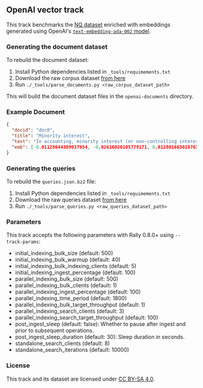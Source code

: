 ## OpenAI vector track

This track benchmarks the [NQ dataset](https://huggingface.co/datasets/BeIR/nq) enriched with embeddings generated using OpenAI's [`text-embedding-ada-002` model](https://openai.com/blog/new-and-improved-embedding-model).

### Generating the document dataset

To rebuild the document dataset:

1. Install Python dependencies listed in `_tools/requimements.txt`
2. Download the raw corpus dataset [from here](https://rally-tracks.elastic.co/openai_vector/raw_data/corpus/nq_openai-text-embedding-ada-002_corpus_dataset.arrow)
3. Run `./_tools/parse_documents.py <raw_corpus_dataset_path>`

This will build the document dataset files in the `openai-documents` directory.

### Example Document

```json
{
  "docid": "doc0",
  "title": "Minority interest",
  "text": "In accounting, minority interest (or non-controlling interest) is the portion of a subsidiary corporation's stock that is not owned by the parent corporation. The magnitude of the minority interest in the subsidiary company is generally less than 50% of outstanding shares, or the corporation would generally cease to be a subsidiary of the parent.[1]",
  "emb": [-0.01128644309937954, -0.02616020105779171, 0.012801663018763065, ...]
}
```

### Generating the queries

To rebuild the `queries.json.bz2` file:

1. Install Python dependencies listed in `_tools/requimements.txt`
2. Download the raw queries dataset [from here](https://rally-tracks.elastic.co/openai_vector/raw_data/queries/nq_openai-text-embedding-ada-002_queries_dataset.arrow)
3. Run `./_tools/parse_queries.py <raw_queries_dataset_path>`

### Parameters

This track accepts the following parameters with Rally 0.8.0+ using `--track-params`:

- initial_indexing_bulk_size (default: 500)
- initial_indexing_bulk_warmup (default: 40)
- initial_indexing_bulk_indexing_clients (default: 5)
- initial_indexing_ingest_percentage (default: 100)
- parallel_indexing_bulk_size (default: 500)
- parallel_indexing_bulk_clients (default: 1)
- parallel_indexing_ingest_percentage (default: 100)
- parallel_indexing_time_period (default: 1800)
- parallel_indexing_bulk_target_throughput (default: 1)
- parallel_indexing_search_clients (default: 3)
- parallel_indexing_search_target_throughput (default: 100)
- post_ingest_sleep (default: false): Whether to pause after ingest and prior to subsequent operations.
- post_ingest_sleep_duration (default: 30): Sleep duration in seconds.
- standalone_search_clients (default: 8)
- standalone_search_iterations (default: 10000)

### License

This track and its dataset are licensed under [CC BY-SA 4.0](https://creativecommons.org/licenses/by-sa/4.0/legalcode.en).
